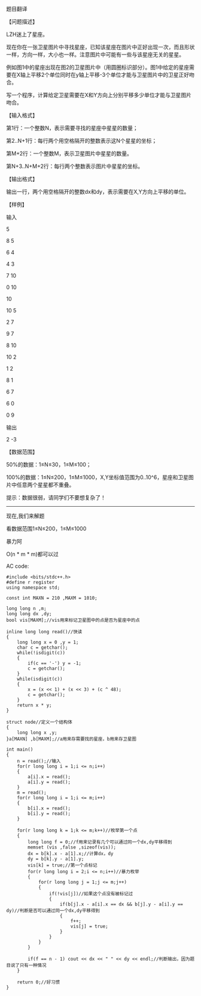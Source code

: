 题目翻译

【问题描述】

LZH迷上了星座。

现在你在一张卫星图片中寻找星座，已知该星座在图片中正好出现一次，而且形状一样，方向一样，大小也一样。注意图片中可能有一些与该星座无关的星星。

例如图1中的星座出现在图2的卫星图片中（用圆圈标识部分）。图1中给定的星座需要在X轴上平移2个单位同时在y轴上平移-3个单位才能与卫星图片中的卫星正好吻合。

写一个程序，计算给定卫星需要在X和Y方向上分别平移多少单位才能与卫星图片吻合。

【输入格式】

第1行：一个整数N，表示需要寻找的星座中星星的数量；

第2..N+1行：每行两个用空格隔开的整数表示这N个星星的坐标；

第M+2行：一个整数M，表示卫星图片中星星的数量。

第N+3..N+M+2行：每行两个整数表示图片中星星的坐标。

【输出格式】

输出一行，两个用空格隔开的整数dx和dy，表示需要在X,Y方向上平移的单位。

【样例】

输入

5

8 5

6 4

4 3

7 10

0 10

10

10 5

2 7

9 7

8 10

10 2

1 2

8 1

6 7

6 0

0 9
	
输出

2 -3

【数据范围】

50%的数据：1≤N≤30，1≤M≤100；

100%的数据：1≤N≤200，1≤M≤1000，X,Y坐标值范围为0..10^6，星座和卫星图片中任意两个星星都不重叠。

提示：数据很弱，请同学们不要想复杂了！



------------

现在,我们来解题

看数据范围1≤N≤200，1≤M≤1000

暴力阿

O(n * m * m)都可以过

AC code:

```
#include <bits/stdc++.h>
#define r register
using namespace std;

const int MAXN = 210 ,MAXM = 1010;

long long n ,m;
long long dx ,dy;
bool vis[MAXM];//vis用来标记卫星图中的点是否为星座中的点

inline long long read()//快读
{
	long long x = 0 ,y = 1;
	char c = getchar();
	while(!isdigit(c))
	{
		if(c == '-') y = -1;
		c = getchar();
	}
	while(isdigit(c))
	{
		x = (x << 1) + (x << 3) + (c ^ 48);
		c = getchar();
	}
	return x * y;
}

struct node//定义一个结构体
{
	long long x ,y;
}a[MAXN] ,b[MAXM];//a用来存需要找的星座，b用来存卫星图

int main()
{
	n = read();//输入
	for(r long long i = 1;i <= n;i++)
	{
		a[i].x = read();
		a[i].y = read();
	}
	m = read();
	for(r long long i = 1;i <= m;i++)
	{
		b[i].x = read();
		b[i].y = read();
	}
	
	for(r long long k = 1;k <= m;k++)//枚举第一个点
	{
		long long f = 0;//f用来记录有几个可以通过同一个dx,dy平移得到
		memset (vis ,false ,sizeof(vis));
		dx = b[k].x - a[1].x;//计算dx，dy
		dy = b[k].y - a[1].y;
		vis[k] = true;//第一个点标记
		for(r long long i = 2;i <= n;i++)//暴力枚举
		{
			for(r long long j = 1;j <= m;j++)
			{
				if(!vis[j])//如果这个点没有被标记过
				{
					if(b[j].x - a[i].x == dx && b[j].y - a[i].y == dy)//判断是否可以通过同一个dx,dy平移得到
					{
						f++;
						vis[j] = true;
					}
				}
			}
		}
		
		if(f == n - 1) cout << dx << " " << dy << endl;//判断输出，因为题目说了只有一种情况
	}
	
	return 0;//好习惯
}
```
